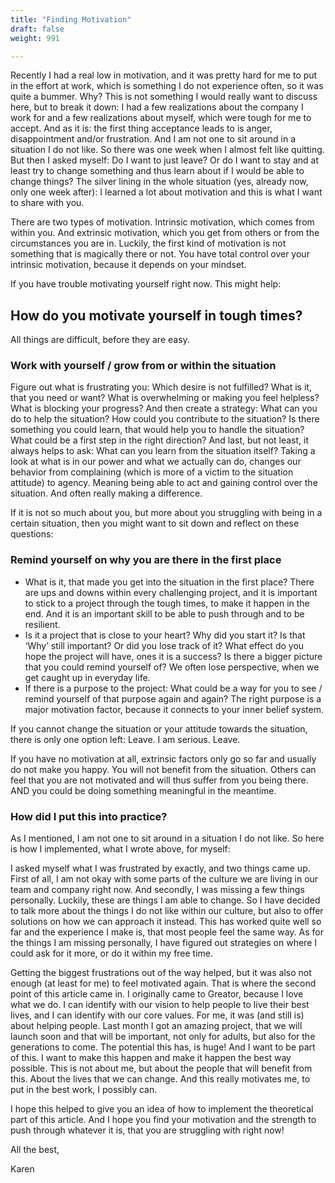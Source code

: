 ```yaml
---
title: "Finding Motivation"
draft: false
weight: 991

---
```


Recently I had a real low in motivation, and it was pretty hard for me to put in the effort at work, which is something I do not experience often, so it was quite a bummer. Why? This is not something I would really want to discuss here, but to break it down: I had a few realizations about the company I work for and a few realizations about myself, which were tough for me to accept. And as it is: the first thing acceptance leads to is anger, disappointment and/or frustration. And I am not one to sit around in a situation I do not like. So there was one week when I almost felt like quitting. But then I asked myself: Do I want to just leave? Or do I want to stay and at least try to change something and thus learn about if I would be able to change things? The silver lining in the whole situation (yes, already now, only one week after): I learned a lot about motivation and this is what I want to share with you.

There are two types of motivation. Intrinsic motivation, which comes from within you. And extrinsic motivation, which you get from others or from the circumstances you are in. Luckily, the first kind of motivation is not something that is magically there or not. You have total control over your intrinsic motivation, because it depends on your mindset.

If you have trouble motivating yourself right now. This might help:

## How do you motivate yourself in tough times?
All things are difficult, before they are easy.

### Work with yourself / grow from or within the situation
Figure out what is frustrating you: Which desire is not fulfilled? What is it, that you need or want? What is overwhelming or making you feel helpless? What is blocking your progress?
And then create a strategy: What can you do to help the situation? How could you contribute to the situation? Is there something you could learn, that would help you to handle the situation? What could be a first step in the right direction?
And last, but not least, it always helps to ask: What can you learn from the situation itself?
Taking a look at what is in our power and what we actually can do, changes our behavior from complaining (which is more of a victim to the situation attitude) to agency. Meaning being able to act and gaining control over the situation. And often really making a difference.

If it is not so much about you, but more about you struggling with being in a certain situation, then you might want to sit down and reflect on these questions:

### Remind yourself on why you are there in the first place
- What is it, that made you get into the situation in the first place? There are ups and downs within every challenging project, and it is important to stick to a project through the tough times, to make it happen in the end. And it is an important skill to be able to push through and to be resilient.
- Is it a project that is close to your heart? Why did you start it? Is that ‘Why’ still important? Or did you lose track of it? What effect do you hope the project will have, ones it is a success? Is there a bigger picture that you could remind yourself of? We often lose perspective, when we get caught up in everyday life.
- If there is a purpose to the project: What could be a way for you to see / remind yourself of that purpose again and again?
The right purpose is a major motivation factor, because it connects to your inner belief system.

If you cannot change the situation or your attitude towards the situation, there is only one option left: Leave. I am serious. Leave.

If you have no motivation at all, extrinsic factors only go so far and usually do not make you happy. You will not benefit from the situation. Others can feel that you are not motivated and will thus suffer from you being there. AND you could be doing something meaningful in the meantime.

### How did I put this into practice?
As I mentioned, I am not one to sit around in a situation I do not like. So here is how I implemented, what I wrote above, for myself:

I asked myself what I was frustrated by exactly, and two things came up. First of all, I am not okay with some parts of the culture we are living in our team and company right now. And secondly, I was missing a few things personally. Luckily, these are things I am able to change. So I have decided to talk more about the things I do not like within our culture, but also to offer solutions on how we can approach it instead. This has worked quite well so far and the experience I make is, that most people feel the same way. As for the things I am missing personally, I have figured out strategies on where I could ask for it more, or do it within my free time. 

Getting the biggest frustrations out of the way helped, but it was also not enough (at least for me) to feel motivated again. That is where the second point of this article came in. I originally came to Greator, because I love what we do. I can identify with our vision to help people to live their best lives, and I can identify with our core values. For me, it was (and still is) about helping people. Last month I got an amazing project, that we will launch soon and that will be important, not only for adults, but also for the generations to come. The potential this has, is huge! And I want to be part of this. I want to make this happen and make it happen the best way possible. This is not about me, but about the people that will benefit from this. About the lives that we can change. And this really motivates me, to put in the best work, I possibly can. 

I hope this helped to give you an idea of how to implement the theoretical part of this article. And I hope you find your motivation and the strength to push through whatever it is, that you are struggling with right now!

All the best,

Karen